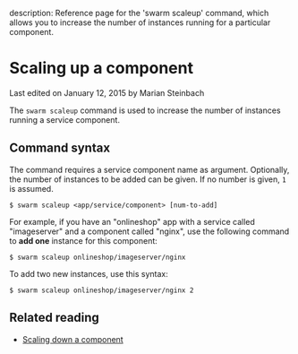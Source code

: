 description: Reference page for the 'swarm scaleup' command, which allows you to increase the number of instances running for a particular component.

# Scaling up a component

<p class="lastmod">Last edited on January 12, 2015 by Marian Steinbach</p>

The `swarm scaleup` command is used to increase the number of instances running a service component.

## Command syntax

The command requires a service component name as argument. Optionally, the number of instances to be added can be given. If no number is given, `1` is assumed.

    $ swarm scaleup <app/service/component> [num-to-add]

For example, if you have an "onlineshop" app with a service called "imageserver" and a component called "nginx", use the following command to __add one__ instance for this component:

    $ swarm scaleup onlineshop/imageserver/nginx

To add two new instances, use this syntax:

    $ swarm scaleup onlineshop/imageserver/nginx 2

## Related reading

 * [Scaling down a component](../scaledown/)
